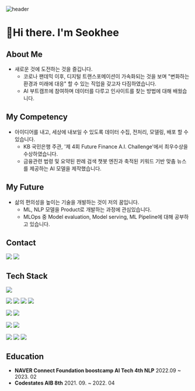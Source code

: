 ![header](https://capsule-render.vercel.app/api?type=waving&color=BDBDBD&height=250&section=header&text=Seokhee%20Jeong&fontSize=80)


# 👋Hi there. I'm Seokhee
## About Me
* 새로운 것에 도전하는 것을 즐깁니다.
  * 코로나 팬데믹 이후, 디지털 트랜스포메이션이 가속화되는 것을 보며 "변화하는 환경과 미래에 대응" 할 수 있는 직업을 갖고자 다짐하였습니다.
  * AI 부트캠프에 참여하며 데이터를 다루고 인사이트를 찾는 방법에 대해 배웠습니다.
## My Competency 
* 아이디어를 내고, 세상에 내보일 수 있도록 데이터 수집, 전처리, 모델링, 배포 할 수 있습니다.
  * KB 국민은행 주관, '제 4회 Future Finance A.I. Challenge'에서 최우수상을 수상하였습니다.
  * 금융관련 법령 및 요약된 판례 검색 챗봇 엔진과 축적된 키워드 기반 맞춤 뉴스를 제공하는 AI 모델을 제작했습니다.
## My Future
* 삶의 편의성을 높이는 기술을 개발하는 것이 저의 꿈입니다. 
  * ML, NLP 모델을 Product로 개발하는 과정에 관심있습니다.
  * MLOps 중 Model evaluation, Model serving, ML Pipeline에 대해 공부하고 있습니다.

<!-- <h3> Contact </h3> -->
## Contact
<a href="mailto:seokhee051@gmail.com"><img src="https://img.shields.io/badge/Gmail-d14836?style=flat-square&logo=Gmail&logoColor=white&link=gpsslssl@gmail.com"/></a>
<a href="https://seokhee0516.tistory.com/" rel="nofollow"><img src="https://img.shields.io/badge/Tech Blog-181717?style=flat-square&logo=Tistory&logoColor=white"/></a></a>

## Tech Stack

<img src="https://img.shields.io/badge/Python-3776AB?style=flat-square&logo=Python&logoColor=white"/></a>

<img src="https://img.shields.io/badge/NumPy-013243?style=flat-square&logo=NumPy&logoColor=white"/></a>
<img src="https://img.shields.io/badge/pandas-150458?style=flat-square&logo=pandas&logoColor=white"/></a>
<img src="https://img.shields.io/badge/scikit learn-F7931E?style=flat-square&logo=scikit learn&logoColor=white"/></a>
<img src="https://img.shields.io/badge/PyTorch-%23EE4C2C.svg?style=flat-square&logo=PyTorch&logoColor=white"/></a>

<img src="https://img.shields.io/badge/Flask-000000?style=flat-square&logo=Flask&logoColor=white"/></a>
<img src="https://img.shields.io/badge/FastAPI-009688?style=flat-square&logo=FastAPI&logoColor=white"/></a>

<img src="https://img.shields.io/badge/Kubernetes-326CE5?style=flat-square&logo=Kubernetes&logoColor=white"/></a>
<img src="https://img.shields.io/badge/Docker-2496ED?style=flat-square&logo=Docker&logoColor=white"/></a>

<img src="https://img.shields.io/badge/MySQL-4479A1?style=flat-square&logo=MySQL&logoColor=white"/></a>
<img src="https://img.shields.io/badge/PostgreSQL-4169E1?style=flat-square&logo=PostgreSQL&logoColor=white"/></a>
<img src="https://img.shields.io/badge/MongoDB-47A248?style=flat-square&logo=MongoDB&logoColor=white"/></a>





## Education
- **NAVER Connect Foundation boostcamp AI Tech 4th NLP** 2022.09 ~ 2023. 02
-  **Codestates AIB 8th** 2021. 09. ~ 2022. 04

